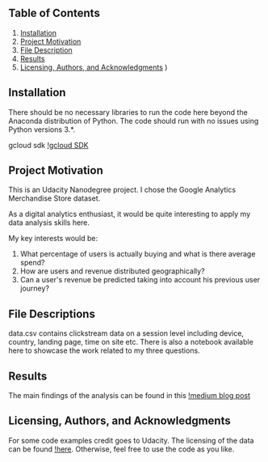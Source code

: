 ## Table of Contents

1. [Installation](#installation)
2. [Project Motivation](#project-motivation)
3. [File Description](#file-descriptions)
4. [Results](#results)
5. [Licensing, Authors, and Acknowledgments](#licensing,-authors,-and-acknowledgments)
)

## Installation

There should be no necessary libraries to run the code here beyond the Anaconda distribution of Python. The code should run with no issues using Python versions 3.*.

gcloud sdk [!gcloud SDK](https://cloud.google.com/sdk/install)

## Project Motivation

This is an Udacity Nanodegree project. I chose the Google Analytics Merchandise Store dataset.

As a digital analytics enthusiast, it would be quite interesting to apply my data analysis skills here.

My key interests would be:

1. What percentage of users is actually buying and what is there average spend?
2. How are users and revenue distributed geographically?
3. Can a user's revenue be predicted taking into account his previous user journey?

## File Descriptions

data.csv contains clickstream data on a session level including device, country, landing page, time on site etc.
There is also a notebook available here to showcase the work related to my three questions.

## Results

The main findings of the analysis can be found in this [!medium blog post](https://medium.com/@gunnargriese/predicting-google-analytics-merchandise-stores-sales-analysis-of-google-analytics-data-7207ca8d865?postPublishedType=initial)

## Licensing, Authors, and Acknowledgments

For some code examples credit goes to Udacity. The licensing of the data can be found [!here](https://support.google.com/analytics/answer/7586738?hl=en). Otherwise, feel free to use the code as you like.